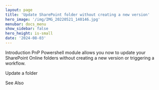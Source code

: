 ```yaml
---
layout: page
title: 'Update SharePoint folder without creating a new version'
hero_image: '/img/IMG_20220521_140146.jpg'
menubar: docs_menu
show_sidebar: false
hero_height: is-small
date: '2024-08-03'
---
```


Introduction
PnP Powershell module allows you now to update your SharePoint Online folders without creating a new version or triggering a workflow.


Update a folder



See Also

